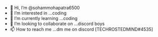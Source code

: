 - 👋 Hi, I’m @sohammohapatra6500
- 👀 I’m interested in ...coding
- 🌱 I’m currently learning ...coding
- 💞️ I’m looking to collaborate on ...discord boys
- 📫 How to reach me ...dm me on discord [TECHROSTEDMIND#4535]


<!---
sohammohapatra6500/sohammohapatra6500 is a ✨ special ✨ repository because its `README.md` (this file) appears on your GitHub profile.
You can click the Preview link to take a look at your changes.
--->
